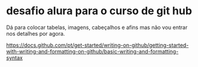 # desafio alura para o curso de git hub

Dá para colocar tabelas, imagens, cabeçalhos e afins mas não vou entrar nos detalhes por agora.

https://docs.github.com/pt/get-started/writing-on-github/getting-started-with-writing-and-formatting-on-github/basic-writing-and-formatting-syntax
